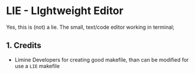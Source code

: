 # LIE - LIghtweight Editor
Yes, this is (not) a lie. The small, text/code editor working in terminal;

## 1. Credits
 - Limine Developers for creating good makefile, than can be modified for use a `LIE` makefile
